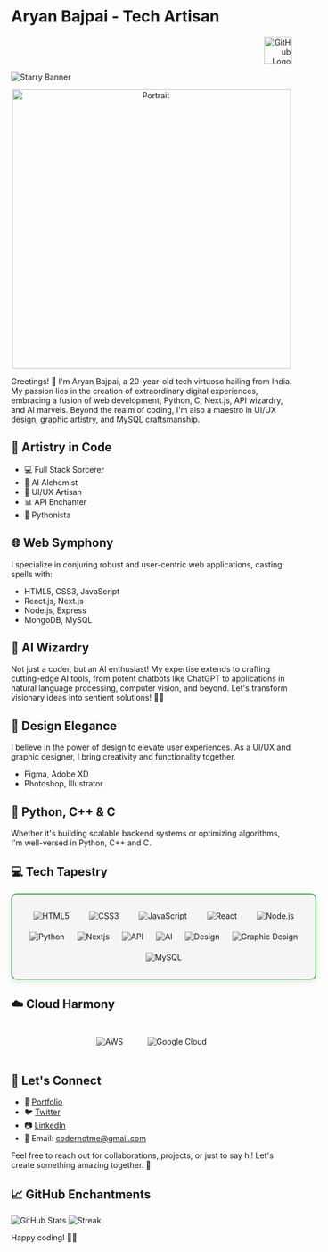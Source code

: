 # Aryan Bajpai - **Tech Artisan**

<p align="right">
  <img src="https://img.icons8.com/ios/50/000000/github.png" alt="GitHub Logo" width="50" height="50">
</p>

![Starry Banner](https://i.imgur.com/Sa4Llsn.png)

<p align="center">
  <img src="https://i.imgur.com/jrTP9Zl.jpg" alt="Portrait" width="500" height="500">
</p>

Greetings! 👋 I'm Aryan Bajpai, a 20-year-old tech virtuoso hailing from India. My passion lies in the creation of extraordinary digital experiences, embracing a fusion of web development, Python, C, Next.js, API wizardry, and AI marvels. Beyond the realm of coding, I'm also a maestro in UI/UX design, graphic artistry, and MySQL craftsmanship.

## 🚀 Artistry in Code

- 💻 Full Stack Sorcerer
- 🤖 AI Alchemist
- 🎨 UI/UX Artisan
- 📊 API Enchanter
- 🐍 Pythonista

## 🌐 Web Symphony

I specialize in conjuring robust and user-centric web applications, casting spells with:

- HTML5, CSS3, JavaScript
- React.js, Next.js
- Node.js, Express
- MongoDB, MySQL

## 🧠 AI Wizardry

Not just a coder, but an AI enthusiast! My expertise extends to crafting cutting-edge AI tools, from potent chatbots like ChatGPT to applications in natural language processing, computer vision, and beyond. Let's transform visionary ideas into sentient solutions! 🤖✨

## 🎨 Design Elegance

I believe in the power of design to elevate user experiences. As a UI/UX and graphic designer, I bring creativity and functionality together.

- Figma, Adobe XD
- Photoshop, Illustrator

## 🐍 Python, C++ & C

Whether it's building scalable backend systems or optimizing algorithms, I'm well-versed in Python, C++ and C.

## 💻 Tech Tapestry

<div align="center" style="display: flex; flex-wrap: wrap; justify-content: space-around; align-items: center; width: 100%; max-width: 600px; margin: auto; padding: 20px; border: 2px solid #4CAF50; border-radius: 10px; background-color: #f5f5f5; box-shadow: 0 4px 8px rgba(0, 0, 0, 0.1);">

  <img src="https://img.icons8.com/color/64/000000/html-5.png" alt="HTML5" style="margin: 10px; filter: grayscale(100%); transition: filter 0.3s;">
  <img src="https://img.icons8.com/color/64/000000/css3.png" alt="CSS3" style="margin: 10px; filter: grayscale(100%); transition: filter 0.3s;">
  <img src="https://img.icons8.com/color/64/000000/javascript.png" alt="JavaScript" style="margin: 10px; filter: grayscale(100%); transition: filter 0.3s;">
  <img src="https://img.icons8.com/plasticine/64/000000/react.png" alt="React" style="margin: 10px; filter: grayscale(100%); transition: filter 0.3s;">
  <img src="https://img.icons8.com/color/64/000000/nodejs.png" alt="Node.js" style="margin: 10px; filter: grayscale(100%); transition: filter 0.3s;">
  <img src="https://img.icons8.com/color/64/000000/python.png" alt="Python" style="margin: 10px; filter: grayscale(100%); transition: filter 0.3s;">
  <img src="https://icons8.com/icon/MWiBjkuHeMVq/next.js" alt="Nextjs" style="margin: 10px; filter: grayscale(100%); transition: filter 0.3s;">
  <img src="https://img.icons8.com/color/64/000000/api.png" alt="API" style="margin: 10px; filter: grayscale(100%); transition: filter 0.3s;">
  <img src="https://img.icons8.com/color/64/000000/artificial-intelligence.png" alt="AI" style="margin: 10px; filter: grayscale(100%); transition: filter 0.3s;">
  <img src="https://img.icons8.com/color/64/000000/figma.png" alt="Design" style="margin: 10px; filter: grayscale(100%); transition: filter 0.3s;">
  <img src="https://img.icons8.com/color/64/000000/adobe-illustrator.png" alt="Graphic Design" style="margin: 10px; filter: grayscale(100%); transition: filter 0.3s;">
  <img src="https://img.icons8.com/color/64/000000/mysql.png" alt="MySQL" style="margin: 10px; filter: grayscale(100%); transition: filter 0.3s;">

</div>

## ☁️ Cloud Harmony

<div align="center">

  <img src="https://img.icons8.com/color/64/000000/amazon-web-services.png" alt="AWS" style="margin: 20px; filter: grayscale(100%); transition: filter 0.3s;">
  <img src="https://img.icons8.com/color/64/000000/google-cloud-platform.png" alt="Google Cloud" style="margin: 20px; filter: grayscale(100%); transition: filter 0.3s;">

</div>


## 🚀 Let's Connect

- 🔗 [Portfolio](https://portxme.vercel.app/)
- 🐦 [Twitter](https://twitter.com/codernotme)
- 📷 [LinkedIn](https://www.linkedin.com/in/codernotme/)
- 📧 Email: codernotme@gmail.com

Feel free to reach out for collaborations, projects, or just to say hi! Let's create something amazing together. 🚀

## 📈 GitHub Enchantments

![GitHub Stats](https://github-readme-stats.vercel.app/api?username=codernotme&theme=vue-dark&show_icons=true&hide_border=false&count_private=true)
![Streak](https://github-readme-streak-stats.herokuapp.com/?user=codernotme&theme=vue-dark&hide_border=false)

Happy coding! 🚀✨
